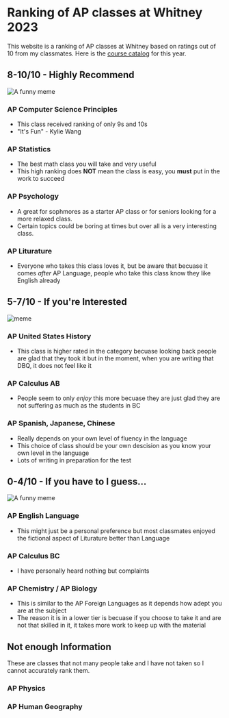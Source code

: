 # Ranking of AP classes at Whitney 2023
This website is a ranking of AP classes at Whitney based on ratings out of 10 from my classmates. Here is the [course catalog](https://4.files.edl.io/c55b/07/06/23/163948-12684ae2-ceb9-485d-aba6-57f14e48a8ae.pdf) for this year.
## 8-10/10 - Highly Recommend
![A funny meme](https://encrypted-tbn0.gstatic.com/images?q=tbn:ANd9GcQC5MpW1YSzkMuV9C5SjHqo2M9MLB7gccgXTfIyQA7CElpsRrucI772yk6Odrztx9IhoIQ&usqp=CAU)
### AP Computer Science Principles
- This class received ranking of only 9s and 10s
- "It's Fun" - Kylie Wang
### AP Statistics
- The best math class you will take and very useful
- This high ranking does **NOT** mean the class is easy, you **must** put in the work to succeed
### AP Psychology 
- A great for sophmores as a starter AP class or for seniors looking for a more relaxed class.
- Certain topics could be boring at times but over all is a very interesting class.
### AP Liturature
- Everyone who takes this class loves it, but be aware that becuase it comes *after* AP Language, people who take this class know they like English already
## 5-7/10 - If you're Interested
![meme](https://i.imgur.com/9Zv4WMv.png)
### AP United States History
- This class is higher rated in the category becuase looking back people are glad that they took it but in the moment, when you are writing that DBQ, it does not feel like it
### AP Calculus AB
- People seem to only *enjoy* this more becuase they are just glad they are not suffering as much as the students in BC
### AP Spanish, Japanese, Chinese
- Really depends on your own level of fluency in the language
- This choice of class should be your own descision as you know your own level in the language
- Lots of writing in preparation for the test 
## 0-4/10 - If you have to I guess...
![A funny meme](https://i.imgflip.com/5qc4h8.jpg)
### AP English Language
- This might just be a personal preference but most classmates enjoyed the fictional aspect of Liturature better than Language
### AP Calculus BC
- I have personally heard nothing but complaints
### AP Chemistry / AP Biology
- This is similar to the AP Foreign Languages as it depends how adept you are at the subject
- The reason it is in a lower tier is becuase if you choose to take it and are not that skilled in it, it takes more work to keep up with the material
## Not enough Information
These are classes that not many people take and I have not taken so I cannot accurately rank them.
### AP Physics
### AP Human Geography



